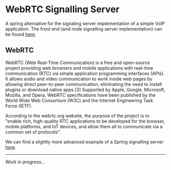 # WebRTC Signalling Server

A spring alternative for the signaling server implementation of a simple VoIP application.
The front end (and node signalling server implementation) can be found
[here](https://github.com/H3AR7B3A7/EarlyAngularProjects/tree/master/voipExample).

## WebRTC

WebRTC (Web Real-Time Communication) is a free and open-source project providing web browsers and mobile applications
with real-time communication (RTC) via simple application programming interfaces (APIs).
It allows audio and video communication to work inside web pages by allowing direct peer-to-peer communication,
eliminating the need to install plugins or download native apps.[3] Supported by Apple, Google, Microsoft, Mozilla,
and Opera, WebRTC specifications have been published by the World Wide Web Consortium (W3C) and the Internet Engineering Task Force (IETF).

According to the webrtc.org website, the purpose of the project is to "enable rich, high-quality RTC applications to be
developed for the browser, mobile platforms, and IoT devices, and allow them all to communicate via a common set of protocols".


We can find a slightly more advanced example of a Spring signalling server
[here](https://github.com/hendisantika/springboot-webrtc).

---
*Work in progress...*